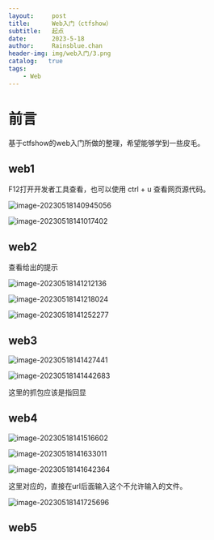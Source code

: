```yaml
---
layout:     post
title:      Web入门（ctfshow）
subtitle:   起点
date:       2023-5-18
author:     Rainsblue.chan
header-img: img/web入门/3.png
catalog:   true
tags:
    - Web
---
```

# 前言
基于ctfshow的web入门所做的整理，希望能够学到一些皮毛。
## web1

F12打开开发者工具查看，也可以使用 ctrl + u 查看网页源代码。

![image-20230518140945056](C:\Users\14682\AppData\Roaming\Typora\typora-user-images\image-20230518140945056.png)

![image-20230518141017402](C:\Users\14682\AppData\Roaming\Typora\typora-user-images\image-20230518141017402.png)

## web2

查看给出的提示

![image-20230518141212136](C:\Users\14682\AppData\Roaming\Typora\typora-user-images\image-20230518141212136.png)

![image-20230518141218024](C:\Users\14682\AppData\Roaming\Typora\typora-user-images\image-20230518141218024.png)

![image-20230518141252277](C:\Users\14682\AppData\Roaming\Typora\typora-user-images\image-20230518141252277.png)

## web3

![image-20230518141427441](C:\Users\14682\AppData\Roaming\Typora\typora-user-images\image-20230518141427441.png)

![image-20230518141442683](C:\Users\14682\AppData\Roaming\Typora\typora-user-images\image-20230518141442683.png)

这里的抓包应该是指回显

## web4

![image-20230518141516602](C:\Users\14682\AppData\Roaming\Typora\typora-user-images\image-20230518141516602.png)

![image-20230518141633011](C:\Users\14682\AppData\Roaming\Typora\typora-user-images\image-20230518141633011.png)

![image-20230518141642364](C:\Users\14682\AppData\Roaming\Typora\typora-user-images\image-20230518141642364.png)

这里对应的，直接在url后面输入这个不允许输入的文件。

![image-20230518141725696](C:\Users\14682\AppData\Roaming\Typora\typora-user-images\image-20230518141725696.png)

## web5

